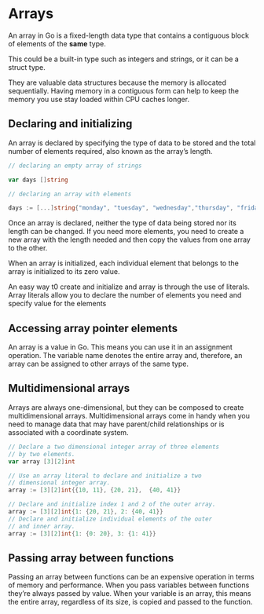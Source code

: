 # Arrays

An array in Go is a fixed-length data type that contains a contiguous block of elements of the <b>same</b> type.

This could be a built-in type such as integers and strings, or it can be a struct type.

 They are valuable data structures because the memory is allocated sequentially.
 Having memory in a contiguous form can help to keep the memory you use stay loaded within CPU caches longer.

## Declaring and initializing

An array is declared by specifying the type of data to be stored and the total number of elements required, also known as the array’s length.

```go
// declaring an empty array of strings

var days []string

// declaring an array with elements

days := [...]string{"monday", "tuesday", "wednesday","thursday", "friday","saturday", "sunday"}
```

Once an array is declared, neither the type of data being stored nor its length can be changed. If you need more elements, you need to create a new array with the length needed and then copy the values from one array to the other.

When an array is initialized, each individual element that belongs to the array is initialized to its zero value.

An easy way t0 create and initialize and array is through the use of literals. Array literals allow you to declare the number of elements you need and specify value for the elements

## Accessing array pointer elements

An array is a value in Go. This means you can use it in an assignment operation. The variable name denotes the entire array and, therefore, an array can be assigned to other arrays of the same type.

## Multidimensional arrays

Arrays are always one-dimensional, but they can be composed to create multidimensional arrays. Multidimensional arrays come in handy when you need to manage data that may have parent/child relationships or is associated with a coordinate system.

```go
// Declare a two dimensional integer array of three elements
// by two elements.
var array [3][2]int

// Use an array literal to declare and initialize a two
// dimensional integer array.
array := [3][2]int{{10, 11}, {20, 21},  {40, 41}}

// Declare and initialize index 1 and 2 of the outer array.
array := [3][2]int{1: {20, 21}, 2: {40, 41}}
// Declare and initialize individual elements of the outer
// and inner array.
array := [3][2]int{1: {0: 20}, 3: {1: 41}}
```
## Passing array between functions
Passing an array between functions can be an expensive operation in terms of memory and performance. When you pass variables between functions they’re always passed by value. When your variable is an array, this means the entire array, regardless of its size, is copied and passed to the function. 